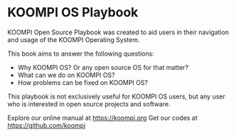 # KOOMPI OS Playbook

KOOMPI Open Source Playbook was created to aid users in their navigation and usage of the KOOMPI Operating System. 

This book aims to answer the following questions: 

- Why KOOMPI OS? Or any open source OS for that matter?
- What can we do on KOOMPI OS? 
- How problems can be fixed on KOOMPI OS?

This playbook is not exclusively useful for KOOMPI OS users, but any user who is interested in open source projects and software. 

Explore our online manual at https://koompi.org
Get our codes at https://github.com/koompi 
